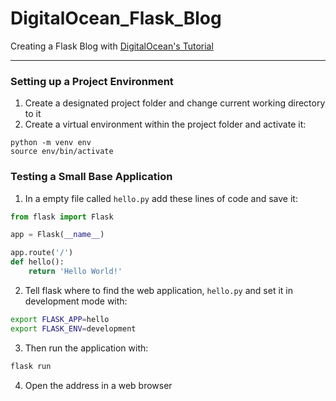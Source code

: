 # DigitalOcean_Flask_Blog
Creating a Flask Blog with [DigitalOcean's Tutorial](https://www.digitalocean.com/community/tutorials/how-to-make-a-web-application-using-flask-in-python-3)

- - -

### Setting up a Project Environment
1. Create a designated project folder and change current working directory to it 
2. Create a virtual environment within the project folder and activate it:
```shell
python -m venv env
source env/bin/activate
```
### Testing a Small Base Application
1. In a empty file called `hello.py` add these lines of code and save it:
```python
from flask import Flask

app = Flask(__name__)

app.route('/')
def hello():
    return 'Hello World!'
```
2. Tell flask where to find the web application, `hello.py` and set it in development mode with:
```bash
export FLASK_APP=hello
export FLASK_ENV=development
```
3. Then run the application with:
```bash
flask run
```
4. Open the address in a web browser

